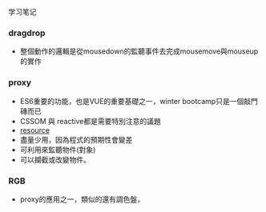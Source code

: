 学习笔记

### dragdrop
* 整個動作的邏輯是從mousedown的監聽事件去完成mousemove與mouseup的實作

### proxy
* ES6重要的功能，也是VUE的重要基礎之一，winter bootcamp只是一個敲門磚而已
* CSSOM 與 reactive都是需要特別注意的議題
* [resource](https://es6.ruanyifeng.com/#docs/proxy)
* 盡量少用，因為程式的預期性會變差
* 可利用來監聽物件(對象)
* 可以攔截或改變物件。
### RGB
* proxy的應用之一，類似的還有調色盤，
